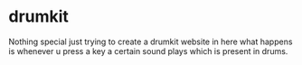 # drumkit
Nothing special just trying to create a drumkit website in here what happens is whenever u press a key a certain sound plays which is present in drums.
